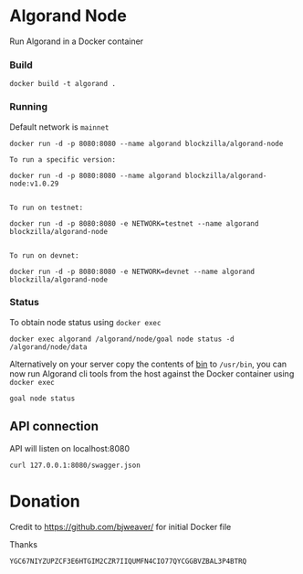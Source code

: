 # Algorand Node

Run Algorand in a Docker container


### Build

```
docker build -t algorand .
```

### Running
Default network is `mainnet`

```
docker run -d -p 8080:8080 --name algorand blockzilla/algorand-node

To run a specific version:

docker run -d -p 8080:8080 --name algorand blockzilla/algorand-node:v1.0.29


To run on testnet:

docker run -d -p 8080:8080 -e NETWORK=testnet --name algorand blockzilla/algorand-node


To run on devnet:

docker run -d -p 8080:8080 -e NETWORK=devnet --name algorand blockzilla/algorand-node
```

### Status

To obtain node status using `docker exec`

```
docker exec algorand /algorand/node/goal node status -d /algorand/node/data
```

Alternatively on your server copy the contents of [bin](./bin) to `/usr/bin`, you can now run Algorand cli tools from the host against the Docker container using `docker exec`

```
goal node status
```

## API connection

API will listen on localhost:8080

```
curl 127.0.0.1:8080/swagger.json
```


# Donation
Credit to https://github.com/bjweaver/ for initial Docker file

Thanks

```
YGC67NIYZUPZCF3E6HTGIM2CZR7IIQUMFN4CIO77QYCGGBVZBAL3P4BTRQ
```
